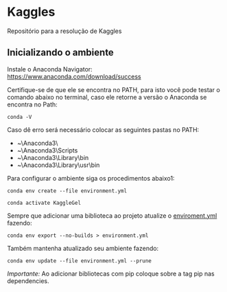 # Kaggles
Repositório para a resolução de Kaggles

## Inicializando o ambiente
Instale o Anaconda Navigator: https://www.anaconda.com/download/success

Certifique-se de que ele se encontra no PATH, para isto você pode testar o comando abaixo no terminal, caso ele retorne a versão o Anaconda se encontra no Path:

```
conda -V
```

Caso dê erro será necessário colocar as seguintes pastas no PATH:

- ~\Anaconda3\
- ~\Anaconda3\Scripts
- ~\Anaconda3\Library\bin
- ~\Anaconda3\Library\usr\bin

Para configurar o ambiente siga os procedimentos abaixo1:

```
conda env create --file environment.yml

conda activate KaggleGel
```

Sempre que adicionar uma biblioteca ao projeto atualize o [enviroment.yml](enviroment.yml) fazendo:

```
conda env export --no-builds > environment.yml
```

Também mantenha atualizado seu ambiente fazendo:

```
conda env update --file environment.yml --prune
```

*Importante:* Ao adicionar bibliotecas com pip coloque sobre a tag pip nas dependencies.